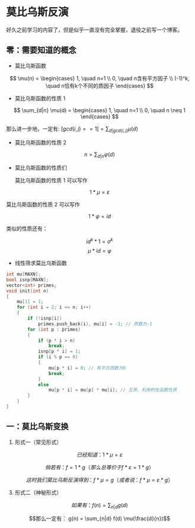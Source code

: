  # 莫比乌斯反演

好久之前学习的内容了，但是似乎一直没有完全掌握，退役之前写一个博客。

 ## 零：需要知道的概念

  - 莫比乌斯函数

$$ \mu(n) =
\begin{cases}
1, \quad n=1 \\
0, \quad n含有平方因子 \\
(-1)^k, \quad n恰有k个不同的质因子
\end{cases}
$$

  - 莫比乌斯函数的性质 1
    
$$ \sum_{d|n} \mu(d) =
\begin{cases}
1, \quad n=1 \\
0, \quad n \neq 1
\end{cases}
$$ 

那么进一步地，一定有:
 $[gcd(i,j)==1] = \sum_{d|gcd(i,j)} \mu(d)$

  -  莫比乌斯函数的性质 2

$$ n = \sum_{d|n} \varphi(d) $$

 - 莫比乌斯函数的性质们

   莫比乌斯函数的性质 $1$ 可以写作
   
$$1 * \mu = \varepsilon$$

   莫比乌斯函数的性质 $2$ 可以写作
   
$$1 * \varphi = id$$

   类似的性质还有：

$$id^k * 1 = \sigma ^ k $$
$$ \mu * id = \varphi $$

  - 线性筛求莫比乌斯函数
```cpp
int mu[MAXN];
bool isnp[MAXN];
vector<int> primes;
void init(int n)
{
    mu[1] = 1;
    for (int i = 2; i <= n; i++)
    {
        if (!isnp[i])
            primes.push_back(i), mu[i] = -1; // 质数为-1
        for (int p : primes)
        {
            if (p * i > n)
                break;
            isnp[p * i] = 1;
            if (i % p == 0)
            {
                mu[p * i] = 0; // 有平方因数为0
                break;
            }
            else
                mu[p * i] = mu[p] * mu[i]; // 互质，利用积性函数性质
        }
    }
}
```

## 一：莫比乌斯变换

1. 形式一（常见形式）

$$已经知道 ： 1* \mu = \varepsilon$$

$$倘若有： f = 1 * g （那么总等价于 f * \varepsilon = 1 * g）$$

$$这时我们莫比乌斯反演得到： f * \mu = g （或者说： f * \mu = \varepsilon * g）$$

3. 形式二（神秘形式）

$$如果有 ： f(n) = \sum_{n|d} g(d)$$

$$那么一定有： g(n) = \sum_{n|d} f(d) \mu(\frac{d}{n})$$
